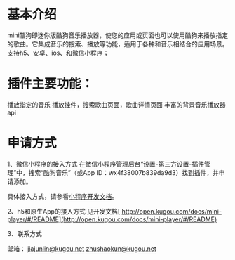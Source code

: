 # 基本介绍

mini酷狗即迷你版酷狗音乐播放器，使您的应用或页面也可以使用酷狗来播放指定的歌曲。它集成音乐的搜索、播放等功能，适用于各种和音乐相结合的应用场景。
支持h5、安卓、ios、和微信小程序；

# 插件主要功能：

播放指定的音乐
播放挂件，搜索歌曲页面，歌曲详情页面
丰富的背景音乐播放器api

# 申请方式

1、微信小程序的接入方式
在微信小程序管理后台“设置-第三方设置-插件管理”中，搜索“酷狗音乐”（或App ID：wx4f38007b839da9d3）找到插件，并申请添加。

具体接入方式，请参看[小程序开发文档](https://mp.weixin.qq.com/wxopen/pluginbasicprofile?action=intro&appid=wx4f38007b839da9d3&token=854798490&lang=zh_CN)。 

2、h5和原生App的接入方式
见开发文档[ http://open.kugou.com/docs/mini-player/#/README](http://open.kugou.com/docs/mini-player/#/README)
 
3、联系方式

邮箱： jiajunlin@kugou.net  zhushaokun@kugou.net
